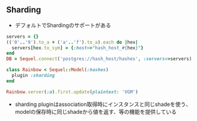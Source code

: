 ## Sharding

* デフォルトでShardingのサポートがある

```ruby
servers = {}
(('0'..'9').to_a + ('a'..'f').to_a).each do |hex|
  servers[hex.to_sym] = {:host=>"hash_host_#{hex}"}
end
DB = Sequel.connect('postgres://hash_host/hashes', :servers=>servers)
```

```ruby
class Rainbow < Sequel::Model(:hashes)
  plugin :sharding
end

Rainbow.server(:a).first.update(plaintext: 'VGM')
```
* sharding pluginはassociation取得時にインスタンスと同じshadeを使う、modelの保存時に同じshadeから値を返す、等の機能を提供している

